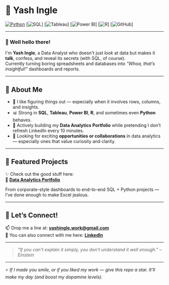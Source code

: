 # 🚀 Yash Ingle

[![Python](https://img.shields.io/badge/Python-Experienced-blue?logo=python)](https://www.python.org/)
[![SQL](https://img.shields.io/badge/SQL-Experienced-blue?logo=postgresql)]
[![Tableau](https://img.shields.io/badge/Tableau-Experienced-orange?logo=tableau)]
[![Power BI](https://img.shields.io/badge/Power%20BI-Experienced-yellow?logo=powerbi)]
[![R](https://img.shields.io/badge/R-Experienced-blue?logo=r)]
[![GitHub](https://img.shields.io/badge/GitHub-Active-informational?logo=github)]

---

### 👋 Well hello there!

I'm **Yash Ingle**, a Data Analyst who doesn't just *look* at data but makes it **talk**, confess, and reveal its secrets (with SQL, of course).  
Currently turning boring spreadsheets and databases into *"Whoa, that’s insightful!"* dashboards and reports.

---

## 🧠 About Me

- 🧩 I like figuring things out — especially when it involves rows, columns, and insights.
- 📊 Strong in **SQL**, **Tableau**, **Power BI**, **R**, and sometimes even **Python** behaves.
- 🚀 Actively building my **Data Analytics Portfolio** while pretending I don’t refresh LinkedIn every 10 minutes.
- 🤝 Looking for exciting **opportunities or collaborations** in data analytics — especially ones that value curiosity and clarity.

---

## 📁 Featured Projects

✨ Check out the good stuff here:  
🔗 [**Data Analytics Portfolio**](https://github.com/Yashingle24/Data-Analytics-Portfolio)

From corporate-style dashboards to end-to-end SQL + Python projects — I’ve done enough to make Excel jealous.

---

## 💼 Let’s Connect!

📫 Drop me a line at: [**yashingle.work@gmail.com**](mailto:yashingle.work@gmail.com)  
🔗 You can also connect with me here: [**LinkedIn**](https://www.linkedin.com/in/yashingle24)

---

> *"If you can't explain it simply, you don't understand it well enough." – Einstein*

---

⭐ *If I made you smile, or if you liked my work — give this repo a star. It'll make my day (and boost my dopamine levels).*

